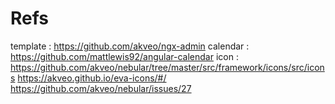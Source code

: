 # Refs
template : https://github.com/akveo/ngx-admin
calendar : https://github.com/mattlewis92/angular-calendar
icon : https://github.com/akveo/nebular/tree/master/src/framework/icons/src/icons
       https://akveo.github.io/eva-icons/#/ 
       https://github.com/akveo/nebular/issues/27 

